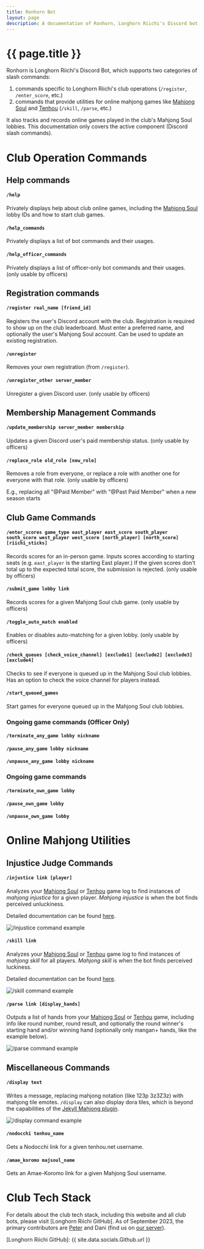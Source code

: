 ```yaml
---
title: Ronhorn Bot
layout: page
description: A documentation of Ronhorn, Longhorn Riichi's Discord bot 
---
```


# {{ page.title }}

Ronhorn is Longhorn Riichi's Discord Bot, which supports two categories of slash commands:
1. commands specific to Longhorn Riichi's club operations (`/register`, `/enter_score`, etc.)
2. commands that provide utilities for online mahjong games like [Mahjong Soul] and [Tenhou] (`/skill`, `/parse`, etc.)

It also tracks and records online games played in the club's Mahjong Soul lobbies. This documentation only covers the active component (Discord slash commands).

# Club Operation Commands

## Help commands

#### `/help`
Privately displays help about club online games, including the [Mahjong Soul] lobby IDs and how to start club games.

#### `/help_commands`
Privately displays a list of bot commands and their usages.

#### `/help_officer_commands`
Privately displays a list of officer-only bot commands and their usages. (only usable by officers)

## Registration commands

#### `/register real_name [friend_id]`
Registers the user's Discord account with the club. Registration is required to show up on the club leaderboard. Must enter a preferred name, and optionally the user's Mahjong Soul account. Can be used to update an existing registration.

#### `/unregister`
Removes your own registration (from `/register`).

#### `/unregister_other server_member`
Unregister a given Discord user. (only usable by officers)

## Membership Management Commands

#### `/update_membership server_member membership`
Updates a given Discord user's paid membership status. (only usable by officers)

#### `/replace_role old_role [new_role]`
Removes a role from everyone, or replace a role with another one for everyone with that role. (only usable by officers)

E.g., replacing all "@Paid Member" with "@Past Paid Member" when a new season starts

## Club Game Commands

#### `/enter_scores game_type east_player east_score south_player south_score west_player west_score [north_player] [north_score] [riichi_sticks]`
Records scores for an in-person game. Inputs scores according to starting seats (e.g. `east_player` is the starting East player.) If the given scores don't total up to the expected total score, the submission is rejected. (only usable by officers)

#### `/submit_game lobby link`
Records scores for a given Mahjong Soul club game. (only usable by officers)

#### `/toggle_auto_match enabled`
Enables or disables auto-matching for a given lobby. (only usable by officers)

#### `/check_queues [check_voice_channel] [exclude1] [exclude2] [exclude3] [exclude4]`
Checks to see if everyone is queued up in the Mahjong Soul club lobbies. Has an option to check the voice channel for players instead.

#### `/start_queued_games`
Start games for everyone queued up in the Mahjong Soul club lobbies.

### Ongoing game commands (Officer Only)
#### `/terminate_any_game lobby nickname`
#### `/pause_any_game lobby nickname`
#### `/unpause_any_game lobby nickname`

### Ongoing game commands
#### `/terminate_own_game lobby`
#### `/pause_own_game lobby`
#### `/unpause_own_game lobby`

# Online Mahjong Utilities

## Injustice Judge Commands

#### `/injustice link [player]`
Analyzes your [Mahjong Soul] or [Tenhou] game log to find instances of *mahjong injustice* for a given player. *Mahjong injustice* is when the bot finds perceived unluckiness.

Detailed documentation can be found [here](https://github.com/Longhorn-Riichi/InjusticeJudge#injusticejudge).

![`/injustice` command example](https://res.cloudinary.com/djvg6ubiy/image/upload/v1695713305/Ronhorn/injustice_wxvqhi.png)

#### `/skill link`
Analyzes your [Mahjong Soul] or [Tenhou] game log to find instances of *mahjong skill* for all players. *Mahjong skill* is when the bot finds perceived luckiness.

Detailed documentation can be found [here](https://github.com/Longhorn-Riichi/InjusticeJudge#skills).

![`/skill` command example](https://res.cloudinary.com/djvg6ubiy/image/upload/v1695713305/Ronhorn/skill_jt6fav.png)

#### `/parse link [display_hands]`
Outputs a list of hands from your [Mahjong Soul] or [Tenhou] game, including info like round number, round result, and optionally the round winner's starting hand and/or winning hand (optionally only mangan+ hands, like the example below).

![`/parse` command example](https://res.cloudinary.com/djvg6ubiy/image/upload/v1695713306/Ronhorn/parse_ggx6lu.png)

## Miscellaneous Commands

#### `/display text`
Writes a message, replacing mahjong notation (like 123p 3z3Z3z) with mahjong tile emotes. `/display` can also display dora tiles, which is beyond the capabilities of the [Jekyll Mahjong plugin].

![`/display` command example](https://res.cloudinary.com/djvg6ubiy/image/upload/v1695713305/Ronhorn/display_iuuwco.png)

#### `/nodocchi tenhou_name`
Gets a Nodocchi link for a given tenhou.net username.

#### `/amae_koromo majsoul_name`
Gets an Amae-Koromo link for a given Mahjong Soul username.

# Club Tech Stack

For details about the club tech stack, including this website and all club bots, please visit [Longhorn Riichi GitHub]. As of September 2023, the primary contributors are [Peter](https://peterish.com/riichi-docs/my-riichi-presence/) and Dani (find us on [our server](/discord)).

[Mahjong Soul]: https://mahjongsoul.yo-star.com/
[Tenhou]: https://tenhou.net/
[Jekyll Mahjong plugin]: https://peterish.com/riichi-docs/jekyll-mahjong-plugin/
[Longhorn Riichi GitHub]: {{ site.data.socials.Github.url }}
